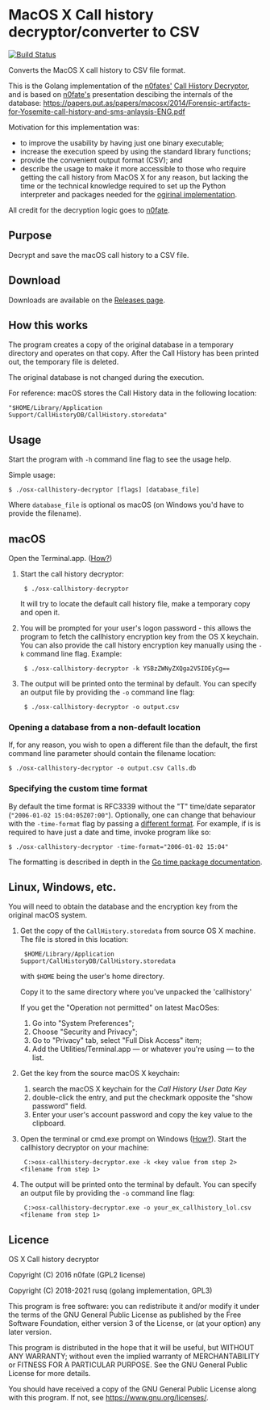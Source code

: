# MacOS X Call history decryptor/converter to CSV

[![Build Status](https://travis-ci.org/rusq/osx-callhistory-decryptor.svg?branch=master)](https://travis-ci.org/rusq/osx-callhistory-decryptor)

Converts the MacOS X call history to CSV file format.

This is the Golang implementation of the [n0fates'][1] [Call History
Decryptor][2], and is based on [n0fate's][1] presentation descibing the
internals of the database:
https://papers.put.as/papers/macosx/2014/Forensic-artifacts-for-Yosemite-call-history-and-sms-anlaysis-ENG.pdf

Motivation for this implementation was:

* to improve the usability by having just one binary executable;
* increase the execution speed by using the standard library functions;
* provide the convenient output format (CSV); and
* describe the usage to make it more accessible to those who require getting the
  call history from MacOS X for any reason, but lacking the time or the
  technical knowledge required to set up the Python interpreter and packages
  needed for the [ogirinal implementation][2].

All credit for the decryption logic goes to [n0fate][1].

## Purpose
Decrypt and save the macOS call history to a CSV file.

## Download
Downloads are available on the [Releases page][5].

## How this works

The program creates a copy of the original database in a temporary directory and
operates on that copy.  After the Call History has been printed out, the
temporary file is deleted.

The original database is not changed during the execution.

For reference:  macOS stores the Call History data in the following location:

    "$HOME/Library/Application Support/CallHistoryDB/CallHistory.storedata"

## Usage
Start the program with `-h` command line flag to see the usage help.

Simple usage:

    $ ./osx-callhistory-decryptor [flags] [database_file]

Where `database_file` is optional os macOS (on Windows you'd have to provide the
filename).

## macOS

Open the Terminal.app. ([How?][3])

1. Start the call history decryptor:

        $ ./osx-callhistory-decryptor

   It will try to locate the default call history file, make a temporary copy
   and open it.

2. You will be prompted for your user's logon password - this allows the program
   to fetch the callhistory encryption key from the OS X keychain.  You can also
   provide the call history encryption key manually using the `-k` command line
   flag. Example:

        $ ./osx-callhistory-decryptor -k YSBzZWNyZXQga2V5IDEyCg==

3. The output will be printed onto the terminal by default.  You can specify an
   output file by providing the `-o` command line flag:

        $ ./osx-callhistory-decryptor -o output.csv

### Opening a database from a non-default location
If, for any reason, you wish to open a different file than the default, the
first command line parameter should contain the filename location:

    $ ./osx-callhistory-decryptor -o output.csv Calls.db

### Specifying the custom time format
By default the time format is RFC3339 without the "T" time/date separator
(`"2006-01-02 15:04:05Z07:00"`).  Optionally, one can change that behaviour with
the `-time-format` flag by passing a [different format][6].  For example, if is
is required to have just a date and time, invoke program like so:

    $ ./osx-callhistory-decryptor -time-format="2006-01-02 15:04"

The formatting is described in depth in the [Go time package documentation][6].

## Linux, Windows, etc.

You will need to obtain the database and the encryption key from the original
macOS system.

1. Get the copy of the `CallHistory.storedata` from source OS X machine.  The file is stored in this location:
        
        $HOME/Library/Application Support/CallHistoryDB/CallHistory.storedata

    with `$HOME` being the user's home directory.

    Copy it to the same directory where you've unpacked the 'callhistory'

    If you get the "Operation not permitted" on latest MacOSes:

      1. Go into "System Preferences";
      2. Choose "Security and Privacy";
      3. Go to "Privacy" tab, select "Full Disk Access" item;
      4. Add the Utilities/Terminal.app — or whatever you're using — to the list.

2. Get the key from the source macOS X keychain:
    
    1. search the macOS X keychain for the *Call History User Data Key*
    2. double-click the entry, and put the checkmark opposite the "show password" field.
    3. Enter your user's account password and copy the key value to the clipboard.

3. Open the terminal or cmd.exe prompt on Windows ([How?][4]).  Start the
   callhistory decryptor on your machine:

        C:>osx-callhistory-decryptor.exe -k <key value from step 2> <filename from step 1>

4. The output will be printed onto the terminal by default.  You can specify an
   output file by providing the `-o` command line flag:

        C:>osx-callhistory-decryptor.exe -o your_ex_callhistory_lol.csv <filename from step 1>

## Licence 
OS X Call history decryptor

Copyright (C) 2016  n0fate (GPL2 license)

Copyright (C) 2018-2021  rusq (golang implementation, GPL3)

This program is free software: you can redistribute it and/or modify
it under the terms of the GNU General Public License as published by
the Free Software Foundation, either version 3 of the License, or
(at your option) any later version.

This program is distributed in the hope that it will be useful,
but WITHOUT ANY WARRANTY; without even the implied warranty of
MERCHANTABILITY or FITNESS FOR A PARTICULAR PURPOSE.  See the
GNU General Public License for more details.

You should have received a copy of the GNU General Public License
along with this program.  If not, see <https://www.gnu.org/licenses/>.


[1]: https://github.com/n0fate/
[2]: https://github.com/n0fate/OS-X-Continuity
[3]: http://blog.teamtreehouse.com/introduction-to-the-mac-os-x-command-line
[4]: https://www.wikihow.com/Open-the-Command-Prompt-in-Windows
[5]: https://github.com/rusq/osx-callhistory-decryptor/releases
[6]: https://golang.org/pkg/time/#pkg-constants
